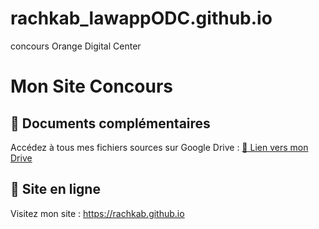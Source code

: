 # rachkab_lawappODC.github.io
concours Orange Digital Center
# Mon Site Concours

## 📁 Documents complémentaires
Accédez à tous mes fichiers sources sur Google Drive :
[📎 Lien vers mon Drive](https://drive.google.com/drive/folders/1lVEJ3vgecSoffWxGYikEeXQY5fYcQoiJ?usp=drive_link)

## 🚀 Site en ligne
Visitez mon site : https://rachkab.github.io
